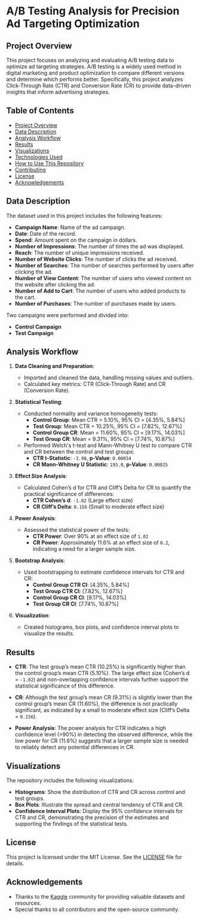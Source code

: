 
# A/B Testing Analysis for Precision Ad Targeting Optimization

## Project Overview

This project focuses on analyzing and evaluating A/B testing data to optimize ad targeting strategies. A/B testing is a widely used method in digital marketing and product optimization to compare different versions and determine which performs better. Specifically, this project analyzes Click-Through Rate (CTR) and Conversion Rate (CR) to provide data-driven insights that inform advertising strategies.

## Table of Contents

- [Project Overview](#project-overview)
- [Data Description](#data-description)
- [Analysis Workflow](#analysis-workflow)
- [Results](#results)
- [Visualizations](#visualizations)
- [Technologies Used](#technologies-used)
- [How to Use This Repository](#how-to-use-this-repository)
- [Contributing](#contributing)
- [License](#license)
- [Acknowledgements](#acknowledgements)

## Data Description

The dataset used in this project includes the following features:

- **Campaign Name**: Name of the ad campaign.
- **Date**: Date of the record.
- **Spend**: Amount spent on the campaign in dollars.
- **Number of Impressions**: The number of times the ad was displayed.
- **Reach**: The number of unique impressions received.
- **Number of Website Clicks**: The number of clicks the ad received.
- **Number of Searches**: The number of searches performed by users after clicking the ad.
- **Number of View Content**: The number of users who viewed content on the website after clicking the ad.
- **Number of Add to Cart**: The number of users who added products to the cart.
- **Number of Purchases**: The number of purchases made by users.

Two campaigns were performed and divided into:

- **Control Campaign**
- **Test Campaign**

## Analysis Workflow

1. **Data Cleaning and Preparation**:
   - Imported and cleaned the data, handling missing values and outliers.
   - Calculated key metrics: CTR (Click-Through Rate) and CR (Conversion Rate).

2. **Statistical Testing**:
   - Conducted normality and variance homogeneity tests:
     - **Control Group**: Mean CTR = 5.10%, 95% CI = [4.35%, 5.84%]
     - **Test Group**: Mean CTR = 10.25%, 95% CI = [7.82%, 12.67%]
     - **Control Group CR**: Mean = 11.60%, 95% CI = [9.17%, 14.03%]
     - **Test Group CR**: Mean = 9.31%, 95% CI = [7.74%, 10.87%]
   - Performed Welch's t-test and Mann-Whitney U test to compare CTR and CR between the control and test groups:
     - **CTR t-Statistic**: `-3.98`, **p-Value**: `0.00034`
     - **CR Mann-Whitney U Statistic**: `193.0`, **p-Value**: `0.00025`

3. **Effect Size Analysis**:
   - Calculated Cohen’s d for CTR and Cliff’s Delta for CR to quantify the practical significance of differences:
     - **CTR Cohen’s d**: `-1.02` (Large effect size)
     - **CR Cliff’s Delta**: `0.156` (Small to moderate effect size)

4. **Power Analysis**:
   - Assessed the statistical power of the tests:
     - **CTR Power**: Over 90% at an effect size of `1.02`
     - **CR Power**: Approximately 11.6% at an effect size of `0.2`, indicating a need for a larger sample size.

5. **Bootstrap Analysis**:
   - Used bootstrapping to estimate confidence intervals for CTR and CR:
     - **Control Group CTR CI**: [4.35%, 5.84%]
     - **Test Group CTR CI**: [7.82%, 12.67%]
     - **Control Group CR CI**: [9.17%, 14.03%]
     - **Test Group CR CI**: [7.74%, 10.87%]

6. **Visualization**:
   - Created histograms, box plots, and confidence interval plots to visualize the results.

## Results

- **CTR**: The test group’s mean CTR (10.25%) is significantly higher than the control group’s mean CTR (5.10%). The large effect size (Cohen’s d = `-1.02`) and non-overlapping confidence intervals further support the statistical significance of this difference.
  
- **CR**: Although the test group’s mean CR (9.31%) is slightly lower than the control group’s mean CR (11.60%), the difference is not practically significant, as indicated by a small to moderate effect size (Cliff’s Delta = `0.156`).

- **Power Analysis**: The power analysis for CTR indicates a high confidence level (>90%) in detecting the observed difference, while the low power for CR (11.6%) suggests that a larger sample size is needed to reliably detect any potential differences in CR.

## Visualizations

The repository includes the following visualizations:

- **Histograms**: Show the distribution of CTR and CR across control and test groups.
- **Box Plots**: Illustrate the spread and central tendency of CTR and CR.
- **Confidence Interval Plots**: Display the 95% confidence intervals for CTR and CR, demonstrating the precision of the estimates and supporting the findings of the statistical tests.

## License

This project is licensed under the MIT License. See the [LICENSE](LICENSE) file for details.

## Acknowledgements

- Thanks to the [Kaggle](https://www.kaggle.com) community for providing valuable datasets and resources.
- Special thanks to all contributors and the open-source community.

